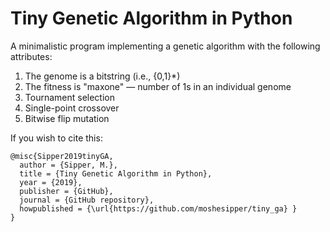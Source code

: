 # Tiny Genetic Algorithm in Python

A minimalistic program implementing a genetic algorithm with the following attributes:

1. The genome is a bitstring (i.e., {0,1}*)
2. The fitness is "maxone" — number of 1s in an individual genome
3. Tournament selection
4. Single-point crossover
5. Bitwise flip mutation 

If you wish to cite this:
```
@misc{Sipper2019tinyGA,
  author = {Sipper, M.},
  title = {Tiny Genetic Algorithm in Python},
  year = {2019},
  publisher = {GitHub},
  journal = {GitHub repository},
  howpublished = {\url{https://github.com/moshesipper/tiny_ga} }
}
```
